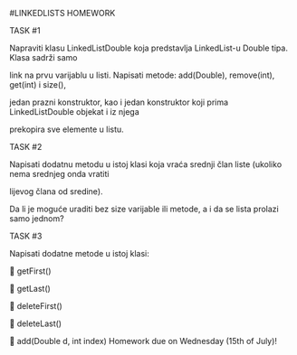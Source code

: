 #LINKEDLISTS HOMEWORK

TASK #1

Napraviti klasu LinkedListDouble koja predstavlja LinkedList-u Double tipa. Klasa sadrži samo

link na prvu varijablu u listi. Napisati metode: add(Double), remove(int), get(int) i size(),

jedan prazni konstruktor, kao i jedan konstruktor koji prima LinkedListDouble objekat i iz njega

prekopira sve elemente u listu.

TASK #2

Napisati dodatnu metodu u istoj klasi koja vraća srednji član liste (ukoliko nema srednjeg onda vratiti

lijevog člana od sredine).

Da li je moguće uraditi bez size varijable ili metode, a i da se lista prolazi samo jednom?

TASK #3

Napisati dodatne metode u istoj klasi:

 getFirst()

 getLast()

 deleteFirst()

 deleteLast()

 add(Double d, int index)
Homework due on Wednesday (15th of July)!
 
